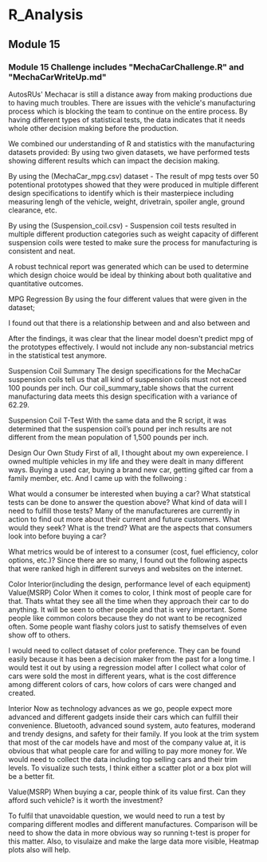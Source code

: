 # R_Analysis
## Module 15
### Module 15 Challenge includes "MechaCarChallenge.R" and "MechaCarWriteUp.md"


AutosRUs' Mechacar is still a distance away from making productions due to having much troubles. There are issues with the vehicle's manufacturing process which is blocking the team to continue on the entire process. By having different types of statistical tests, the data indicates that it needs whole other decision making before the production.

We combined our understanding of R and statistics with the manufacturing datasets provided:
By using two given datasets, we have performed tests showing different results which can impact the decision making.

By using the (MechaCar_mpg.csv) dataset - The result of mpg tests over 50 potentional prototypes showed that they were produced in multiple different design specifications to identify which is their masterpiece including measuring lengh of the vehicle, weight, drivetrain, spoiler angle, ground clearance, etc.

By using the (Suspension_coil.csv) - Suspension coil tests resulted in multiple different production categories such as weight capacity of different suspension coils were tested to make sure the process for manufacturing is consistent and neat.

A robust technical report was generated which can be used to determine which design choice would be ideal by thinking about both qualitative and quantitative outcomes.

MPG Regression
By using the four different values that were given in the dataset;

I found out that there is a relationship between and and also between and

After the findings, it was clear that the linear model doesn't predict mpg of the prototypes effectively. I would not include any non-substancial metrics in the statistical test anymore.

Suspension Coil Summary
The design specifications for the MechaCar suspension coils tell us that all kind of suspension coils must not exceed 100 pounds per inch. Our coil_summary_table shows that the current manufacturing data meets this design specification with a variance of 62.29.

Suspension Coil T-Test
With the same data and the R script, it was determined that the suspension coil’s pound per inch results are not different from the mean population of 1,500 pounds per inch.

Design Our Own Study
First of all, I thought about my own expereience. I owned multiple vehicles in my life and they were dealt in many different ways. Buying a used car, buying a brand new car, getting gifted car from a family member, etc. And I came up with the follwoing :

What would a consumer be interested when buying a car?
What statstical tests can be done to answer the question above?
What kind of data will I need to fulfill those tests?
Many of the manufactureres are currently in action to find out more about their current and future customers. What would they seek? What is the trend? What are the aspects that consumers look into before buying a car?

What metrics would be of interest to a consumer (cost, fuel efficiency, color options, etc.)?
Since there are so many, I found out the following aspects that were ranked high in different surveys and websites on the internet.

Color
Interior(including the design, performance level of each equipment)
Value(MSRP)
Color
When it comes to color, I think most of people care for that. Thats whtat they see all the time when they approach their car to do anything. It will be seen to other people and that is very important. Some people like common colors because they do not want to be recognized often. Some people want flashy colors just to satisfy themselves of even show off to others.

I would need to collect dataset of color preference. They can be found easily because it has been a decision maker from the past for a long time. I would test it out by using a regression model after I collect what color of cars were sold the most in different years, what is the cost difference among different colors of cars, how colors of cars were changed and created.

Interior
Now as technology advances as we go, people expect more advanced and different gadgets inside their cars which can fulfill their convenience. Bluetooth, advanced sound system, auto features, moderand and trendy designs, and safety for their family. If you look at the trim system that most of the car models have and most of the company value at, it is obvious that what people care for and willing to pay more money for. We would need to collect the data including top selling cars and their trim levels. To visualize such tests, I think either a scatter plot or a box plot will be a better fit.

Value(MSRP)
When buying a car, people think of its value first. Can they afford such vehicle? is it worth the investment?

To fulfil that unavoidable question, we would need to run a test by comparing different modles and different manufactures. Comparison will be need to show the data in more obvious way so running t-test is proper for this matter. Also, to visulaize and make the large data more visible, Heatmap plots also will help.
